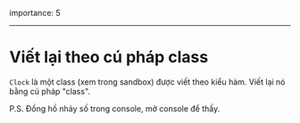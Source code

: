 importance: 5

---

# Viết lại theo cú pháp class

`Clock` là một class (xem trong sandbox) được viết theo kiểu hàm. Viết lại nó bằng cú pháp "class".
 
P.S. Đồng hồ nhảy số trong console, mở console để thấy.

